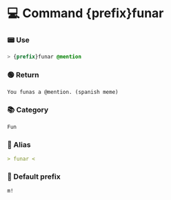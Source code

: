 # 💻 Command {prefix}funar

### 📟 Use
```css
> {prefix}funar @mention
```

### 🟢 Return
```md
You funas a @mention. (spanish meme)
```

### 📚 Category
```md
Fun
```

### 📜 Alias
```md
> funar <
```

### 🤖 Default prefix
```css
m!
```